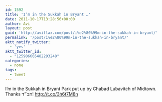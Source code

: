 ```yaml
---
id: 1592
title: 'I’m in the Sukkah in Bryant …'
date: 2011-10-17T13:28:56+00:00
author: Avi
layout: post
guid: 'http://aviflax.com/post/i%e2%80%99m-in-the-sukkah-in-bryant/'
permalink: '/post/i%e2%80%99m-in-the-sukkah-in-bryant/'
aktt_notify_twitter:
  - 'yes'
aktt_twitter_id:
  - "125986665482293248"
categories:
  - none
tags:
  - tweet
---
```

I’m in the Sukkah in Bryant Park put up by Chabad Lubavitch of Midtown. Thanks חב״ד! <a href="http://t.co/3h6t7M8n" rel="nofollow">http://t.co/3h6t7M8n</a>